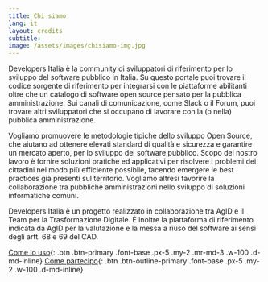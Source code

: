 ```yaml
---
title: Chi siamo
lang: it
layout: credits
subtitle: 
image: /assets/images/chisiamo-img.jpg
---
```


Developers Italia è la community di sviluppatori di riferimento per lo sviluppo del software pubblico in Italia. Su questo portale puoi trovare il codice sorgente di riferimento per integrarsi con le piattaforme abilitanti oltre che un catalogo di software open source pensato per la pubblica amministrazione. Sui canali di comunicazione, come Slack o il Forum, puoi trovare altri sviluppatori che si occupano di lavorare con la (o nella) pubblica amministrazione.

Vogliamo promuovere le metodologie tipiche dello sviluppo Open Source, che aiutano ad ottenere elevati standard di qualità e sicurezza e garantire un mercato aperto, per lo sviluppo del software pubblico. Scopo del nostro lavoro è fornire soluzioni pratiche ed applicativi per risolvere i problemi dei cittadini nel modo più efficiente possibile, facendo emergere le best practices già presenti sul territorio. Vogliamo altresì favorire la collaborazione tra pubbliche amministrazioni nello sviluppo di soluzioni informatiche comuni.

Developers Italia è un progetto realizzato in collaborazione tra AgID e il Team per la Trasformazione Digitale. È inoltre la piattaforma di riferimento indicata da AgID per la valutazione e la messa a riuso del software ai sensi degli artt. 68 e 69 del CAD.


[Come lo uso](/it/come-lo-uso){: .btn .btn-primary .font-base .px-5 .my-2 .mr-md-3 .w-100 .d-md-inline}  [Come partecipo](/it/come-partecipo){: .btn .btn-outline-primary .font-base .px-5 .my-2 .w-100 .d-md-inline}